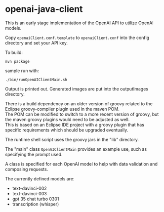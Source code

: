 # openai-java-client

This is an early stage implementation of the OpenAI API to utilize OpenAI models.

Copy ```openaiClient.conf.template``` to ```openaiClient.conf``` into the config directory and set your API key.

To build:

```mvn package```

sample run with:

```./bin/runOpenAIClientMain.sh```

Output is printed out.  Generated images are put into the outputImages directory.

There is a build dependency on an older version of groovy related to the Eclipse groovy-compiler plugin used in the maven POM.  
The POM can be modified to switch to a more recent version of groovy, but the maven groovy plugins would need to be adjusted as well.  
This is based on an Eclipse IDE project with a groovy plugin that has specific requirements which should be upgraded eventually.

The runtime shell script uses the groovy jars in the "lib" directory.

The "main" class ```OpenAIClientMain``` provides an example use, such as specifying the prompt used.

A class is specified for each OpenAI model to help with data validation and composing requests.

The currently defined models are:
* text-davinci-002
* text-davinci-003
* gpt 35 chat turbo 0301
* transcription (whisper)

